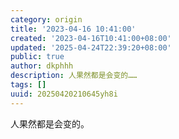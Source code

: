 ```yaml
---
category: origin
title: '2023-04-16 10:41:00'
created: '2023-04-16T10:41:00+08:00'
updated: '2025-04-24T22:39:20+08:00'
public: true
author: dkphhh
description: 人果然都是会变的……
tags: []
uuid: 20250420210645yh8i
---
```


人果然都是会变的。
